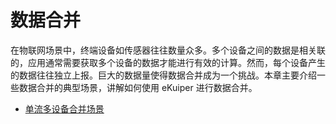 # 数据合并

在物联网场景中，终端设备如传感器往往数量众多。多个设备之间的数据是相关联的，应用通常需要获取多个设备的数据才能进行有效的计算。然而，每个设备产生的数据往往独立上报。巨大的数据量使得数据合并成为一个挑战。本章主要介绍一些数据合并的典型场景，讲解如何使用 eKuiper 进行数据合并。

- [单流多设备合并场景](./merge_single_stream.md)

